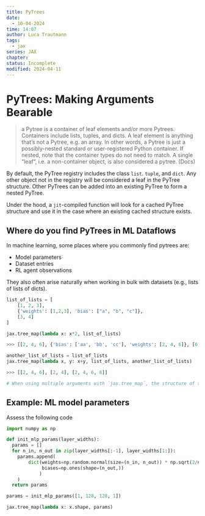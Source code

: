 ```yaml
---
title: PyTrees
date:
  - 10-04-2024
time: 14:07
author: Luca Trautmann
tags:
  - jax
series: JAX
chapter: 
status: Incomplete
modified: 2024-04-11
---
```

# PyTrees: Making Arguments Bearable

> a Pytree is a container of leaf elements and/or more Pytrees. Containers include lists, tuples, and dicts. A leaf element is anything that’s not a Pytree, e.g. an array. In other words, a Pytree is just a possibly-nested standard or user-registered Python container. If nested, note that the container types do not need to match. A single “leaf”, i.e. a non-container object, is also considered a pytree. (Docs)

By default, the PyTree registry includes the class `list`. `tuple`, and `dict`. Any other object not in the registry will be considered a leaf in the PyTree structure. Other PyTrees can be added into an existing PyTree to form a nested PyTree. 

Under the hood, a `jit`-compiled function will look for a cached PyTree structure and use it in the case where an existing cached structure exists. 

## Where do you find PyTrees in ML Dataflows
In machine learning, some places where you commonly find pytrees are:

- Model parameters
- Dataset entries
- RL agent observations 

They also often arise naturally when working in bulk with datasets (e.g., lists of lists of dicts).

```python
list_of_lists = [
    [1, 2, 3],
    {'weights': [1,2,3], 'bias': ["a", "b", "c"]},
    [3, 4]
]

jax.tree_map(lambda x: x*2, list_of_lists)

>>> [[2, 4, 6], {'bias': ['aa', 'bb', 'cc'], 'weights': [2, 4, 6]}, [6, 8]]

another_list_of_lists = list_of_lists
jax.tree_map(lambda x, y: x+y, list_of_lists, another_list_of_lists)

>>> [[2, 4, 6], [2, 4], [2, 4, 6, 8]]

# When using multiple arguments with `jax.tree_map`, the structure of the inputs must exactly match. That is, lists must have the same number of elements, dicts must have the same keys, etc.
```


## Example: ML model parameters
Assess the following code 

```python
import numpy as np

def init_mlp_params(layer_widths):
  params = []
  for n_in, n_out in zip(layer_widths[:-1], layer_widths[1:]):
    params.append(
        dict(weights=np.random.normal(size=(n_in, n_out)) * np.sqrt(2/n_in),
             biases=np.ones(shape=(n_out,))
            )
    )
  return params

params = init_mlp_params([1, 128, 128, 1])

jax.tree_map(lambda x: x.shape, params)
```

